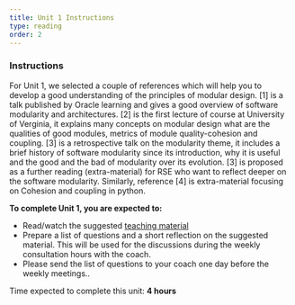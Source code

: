```yaml
---
title: Unit 1 Instructions 
type: reading
order: 2
---
```


### Instructions 

For Unit 1, we selected a couple of references which will help you to develop a good understanding of the principles of modular design. [1] is a talk published by Oracle learning and gives a good overview of software modularity and architectures.  [2] is the first lecture of course at University of Verginia, it explains many concepts on modular design what are the qualities of good modules, metrics of module quality-cohesion and coupling. [3] is a retrospective talk on the modularity theme, it includes a brief history of software modularity since its introduction, why it is useful and the good and the bad of modularity over its evolution. [3] is proposed as a further reading (extra-material) for RSE who want to reflect deeper on the software modularity. Similarly, reference [4] is extra-material focusing on Cohesion and coupling in python.  

**To complete Unit 1, you are expected to:** 

 - Read/watch the suggested [teaching material](http://localhost:3000/internal-training/modules/Modularity/teaching_material) 
 - Prepare a list of questions and a short reflection on the suggested material. This will be used for the discussions during the weekly consultation hours with the coach.  
 - Please send the list of questions to your coach one day before the weekly meetings.. 

Time expected to complete this unit: **4 hours**
